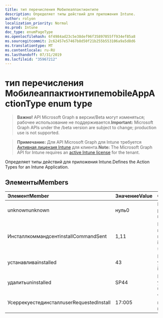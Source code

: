 ```yaml
---
title: тип перечисления Мобилеаппактионтипе
description: Определяет типы действий для приложения Intune.
author: rolyon
localization_priority: Normal
ms.prod: Intune
doc_type: enumPageType
ms.openlocfilehash: 6f4984ad23c5e38def96f35897055ff934ef85a8
ms.sourcegitcommit: 2c62457e57467b8d50f21b255b553106a9a5d8d6
ms.translationtype: MT
ms.contentlocale: ru-RU
ms.lasthandoff: 07/31/2019
ms.locfileid: "35967212"
---
```

# <a name="mobileappactiontype-enum-type"></a><span data-ttu-id="89890-103">тип перечисления Мобилеаппактионтипе</span><span class="sxs-lookup"><span data-stu-id="89890-103">mobileAppActionType enum type</span></span>

> <span data-ttu-id="89890-104">**Важно!** API Microsoft Graph в версии/Beta могут изменяться; рабочее использование не поддерживается.</span><span class="sxs-lookup"><span data-stu-id="89890-104">**Important:** Microsoft Graph APIs under the /beta version are subject to change; production use is not supported.</span></span>

> <span data-ttu-id="89890-105">**Примечание:** Для API Microsoft Graph для Intune требуется [Активная лицензия Intune](https://go.microsoft.com/fwlink/?linkid=839381) для клиента.</span><span class="sxs-lookup"><span data-stu-id="89890-105">**Note:** The Microsoft Graph API for Intune requires an [active Intune license](https://go.microsoft.com/fwlink/?linkid=839381) for the tenant.</span></span>

<span data-ttu-id="89890-106">Определяет типы действий для приложения Intune.</span><span class="sxs-lookup"><span data-stu-id="89890-106">Defines the Action Types for an Intune Application.</span></span>

## <a name="members"></a><span data-ttu-id="89890-107">Элементы</span><span class="sxs-lookup"><span data-stu-id="89890-107">Members</span></span>
|<span data-ttu-id="89890-108">Элемент</span><span class="sxs-lookup"><span data-stu-id="89890-108">Member</span></span>|<span data-ttu-id="89890-109">Значение</span><span class="sxs-lookup"><span data-stu-id="89890-109">Value</span></span>|<span data-ttu-id="89890-110">Описание</span><span class="sxs-lookup"><span data-stu-id="89890-110">Description</span></span>|
|:---|:---|:---|
|<span data-ttu-id="89890-111">unknown</span><span class="sxs-lookup"><span data-stu-id="89890-111">unknown</span></span>|<span data-ttu-id="89890-112">нуль</span><span class="sxs-lookup"><span data-stu-id="89890-112">0</span></span>|<span data-ttu-id="89890-113">Неизвестный результат.</span><span class="sxs-lookup"><span data-stu-id="89890-113">Unknown result.</span></span>|
|<span data-ttu-id="89890-114">Инсталлкоммандсент</span><span class="sxs-lookup"><span data-stu-id="89890-114">installCommandSent</span></span>|<span data-ttu-id="89890-115">1,1</span><span class="sxs-lookup"><span data-stu-id="89890-115">1</span></span>|<span data-ttu-id="89890-116">Была отправлена команда установки приложения.</span><span class="sxs-lookup"><span data-stu-id="89890-116">Application install command was sent.</span></span>|
|<span data-ttu-id="89890-117">устанавлива</span><span class="sxs-lookup"><span data-stu-id="89890-117">installed</span></span>|<span data-ttu-id="89890-118">4</span><span class="sxs-lookup"><span data-stu-id="89890-118">3</span></span>|<span data-ttu-id="89890-119">Приложение установлено.</span><span class="sxs-lookup"><span data-stu-id="89890-119">Application installed.</span></span>|
|<span data-ttu-id="89890-120">удалить</span><span class="sxs-lookup"><span data-stu-id="89890-120">uninstalled</span></span>|<span data-ttu-id="89890-121">SP4</span><span class="sxs-lookup"><span data-stu-id="89890-121">4</span></span>|<span data-ttu-id="89890-122">Приложение удалено.</span><span class="sxs-lookup"><span data-stu-id="89890-122">Application uninstalled.</span></span>|
|<span data-ttu-id="89890-123">Усеррекуестединсталл</span><span class="sxs-lookup"><span data-stu-id="89890-123">userRequestedInstall</span></span>|<span data-ttu-id="89890-124">17:00</span><span class="sxs-lookup"><span data-stu-id="89890-124">5</span></span>|<span data-ttu-id="89890-125">Установка запрошена пользователем</span><span class="sxs-lookup"><span data-stu-id="89890-125">User requested installation</span></span>|





